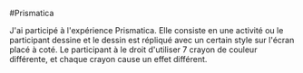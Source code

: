 #Prismatica

J'ai participé à l'expérience Prismatica. Elle consiste en une activité ou le participant dessine et le dessin est répliqué avec un certain style sur l'écran placé à coté. Le participant à le droit d'utiliser 7 crayon de couleur différente, et chaque crayon cause un effet différent. 
